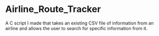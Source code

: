 # Airline_Route_Tracker
A C script I made that takes an existing CSV file of information from an airline and allows the user to search for specific information from it.
